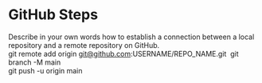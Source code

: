 # GitHub Steps

Describe in your own words how to establish a connection between a local repository and a remote repository on GitHub.                                  
git remote add origin git@github.com:USERNAME/REPO_NAME.git 
git branch -M main       
git push -u origin main 